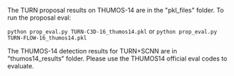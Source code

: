 The TURN proposal results on THUMOS-14 are in the "pkl_files" folder. To run the proposal eval:

`python prop_eval.py TURN-C3D-16_thumos14.pkl`  or  `python prop_eval.py TURN-FLOW-16_thumos14.pkl`

The THUMOS-14 detection results for TURN+SCNN are in "thumos14_results" folder. Please use the THUMOS14 official eval codes to evaluate.
